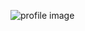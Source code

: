 ![profile image](https://avatars2.githubusercontent.com/u/32467482?s=400&u=e6b78bd6ab01d0bfdd535362a77426290aa2f8de&v=4)
